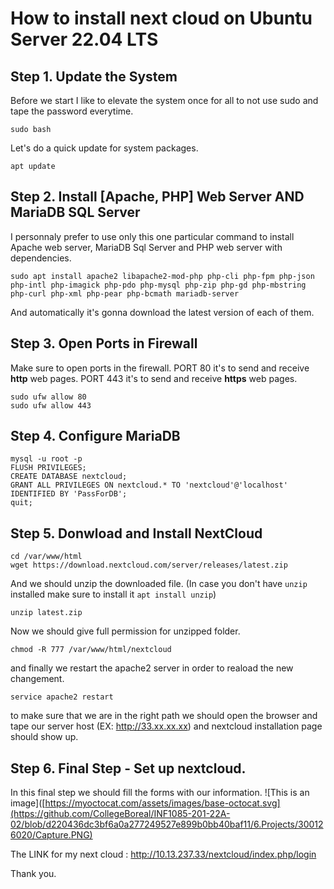 # How to install next cloud on Ubuntu Server 22.04 LTS
## Step 1. Update the System

Before we start I like to elevate the system once for all to not use sudo and tape the password everytime.
```
sudo bash
```
Let's do a quick update for system packages.
```
apt update
```

## Step 2. Install [Apache, PHP] Web Server AND MariaDB SQL Server
I personnaly prefer to use only this one particular command to install Apache web server, MariaDB Sql Server and PHP web server with dependencies.
```
sudo apt install apache2 libapache2-mod-php php-cli php-fpm php-json php-intl php-imagick php-pdo php-mysql php-zip php-gd php-mbstring php-curl php-xml php-pear php-bcmath mariadb-server
```
And automatically it's gonna download the latest version of each of them.

## Step 3. Open Ports in Firewall
Make sure to open ports in the firewall.
PORT 80 it's to send and receive **http** web pages.
PORT 443 it's to send and receive **https** web pages.

```
sudo ufw allow 80
sudo ufw allow 443
```
## Step 4. Configure MariaDB
```
mysql -u root -p
FLUSH PRIVILEGES;
CREATE DATABASE nextcloud;
GRANT ALL PRIVILEGES ON nextcloud.* TO 'nextcloud'@'localhost' IDENTIFIED BY 'PassForDB';
quit;
```
## Step 5. Donwload and Install NextCloud

```
cd /var/www/html
wget https://download.nextcloud.com/server/releases/latest.zip

```

And we should unzip the downloaded file. (In case you don't have ```unzip``` installed make sure to install it ```apt install unzip```)

```
unzip latest.zip
```

Now we should give full permission for unzipped folder.
```
chmod -R 777 /var/www/html/nextcloud

```
and finally we restart the apache2 server in order to reaload the new changement.
```
service apache2 restart
```
to make sure that we are in the right path we should open the browser and tape our server host (EX: http://33.xx.xx.xx) and nextcloud installation page should show up.

## Step 6. Final Step - Set up nextcloud.

In this final step we should fill the forms with our information.
![This is an image]([https://myoctocat.com/assets/images/base-octocat.svg](https://github.com/CollegeBoreal/INF1085-201-22A-02/blob/d220436dc3bf6a0a277249527e899b0bb40baf11/6.Projects/300126020/Capture.PNG)


The LINK for my next cloud : http://10.13.237.33/nextcloud/index.php/login


Thank you.


